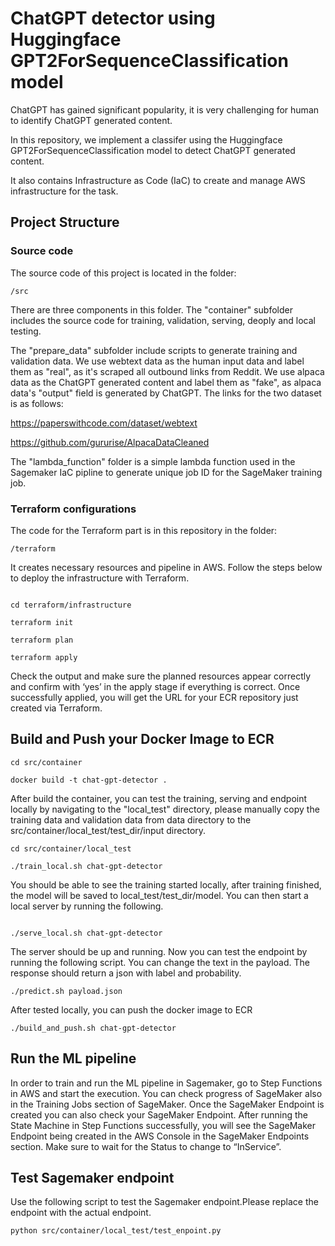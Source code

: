 # ChatGPT detector using Huggingface GPT2ForSequenceClassification model

ChatGPT has gained significant popularity, it is very challenging for human to identify ChatGPT generated content.

In this repository, we implement a classifer using the Huggingface GPT2ForSequenceClassification model to detect ChatGPT generated content.

It also contains Infrastructure as Code (IaC) to create and manage AWS infrastructure for the task.  

## Project Structure
### Source code
The source code of this project is located in the folder:
```shell script
/src
```
There are three components in this folder. The "container" subfolder includes the source code for training, validation, serving, deoply and local testing. 

The "prepare_data" subfolder include scripts to generate training and validation data. We use webtext data as the human input data and label them as "real", as it's scraped all outbound links from Reddit. We use alpaca data as the ChatGPT generated content and label them as "fake", as alpaca data's "output" field is generated by ChatGPT. The links for the two dataset is as follows:      

https://paperswithcode.com/dataset/webtext

https://github.com/gururise/AlpacaDataCleaned

The "lambda_function" folder is a simple lambda function used in the Sagemaker IaC pipline to generate unique job ID for the SageMaker training job.


### Terraform configurations
The code for the Terraform part is in this repository in the folder:
```shell script
/terraform
```

It creates necessary resources and pipeline in AWS. Follow the steps below to deploy the infrastructure with Terraform.

```shell script

cd terraform/infrastructure

terraform init

terraform plan

terraform apply
```
Check the output and make sure the planned resources appear correctly and confirm with ‘yes’ in the apply stage if
everything is correct. Once successfully applied, you will get the URL for your ECR repository just created via Terraform.


## Build and Push your Docker Image to ECR


```shell script
cd src/container

docker build -t chat-gpt-detector .
```
After build the container, you can test the training, serving and endpoint locally by navigating to the "local_test" directory, please manually copy the training data and validation data from data directory to the src/container/local_test/test_dir/input directory.

```shell script
cd src/container/local_test

./train_local.sh chat-gpt-detector
```

You should be able to see the training started locally, after training finished, the model will be saved to local_test/test_dir/model. You can then start a local server by running the following.

```shell script

./serve_local.sh chat-gpt-detector

```
The server should be up and running. Now you can test the endpoint by running the following script. You can change the text in the payload. The response should return a json with label and probability.
```shell script
./predict.sh payload.json
```
After tested locally, you can push the docker image to ECR
```shell script
./build_and_push.sh chat-gpt-detector
```

## Run the ML pipeline

In order to train and run the ML pipeline in Sagemaker, go to Step Functions in AWS and start the execution. You can check progress of
SageMaker also in the Training Jobs section of SageMaker. Once the SageMaker Endpoint is created you can 
also check your SageMaker Endpoint. After running the State Machine in Step Functions successfully, you will see the
SageMaker Endpoint being created in the AWS Console in the SageMaker Endpoints section. Make sure to 
wait for the Status to change to “InService”.

## Test Sagemaker endpoint

Use the following script to test the Sagemaker endpoint.Please replace the endpoint with the actual endpoint.
```shell script
python src/container/local_test/test_enpoint.py
```


